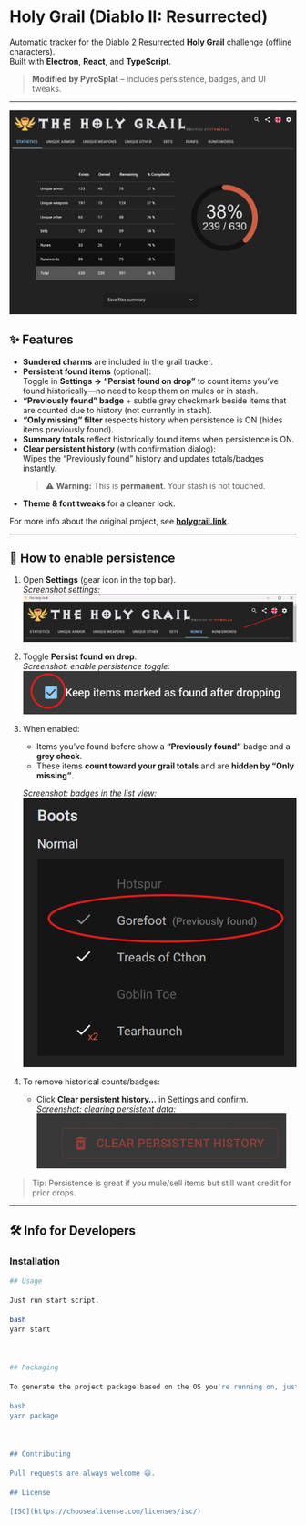 # Holy Grail (Diablo II: Resurrected)

Automatic tracker for the Diablo 2 Resurrected **Holy Grail** challenge (offline characters).  
Built with **Electron**, **React**, and **TypeScript**.

> **Modified by PyroSplat** – includes persistence, badges, and UI tweaks.

---
<!-- Hero / App Overview Screenshot -->
<p align="center">
  <img src="docs/images/app-hero.png" alt="Holy Grail App Overview" width="900"/>
</p>

## ✨ Features

- **Sundered charms** are included in the grail tracker.
- **Persistent found items** (optional):  
  Toggle in **Settings → “Persist found on drop”** to count items you’ve found historically—no need to keep them on mules or in stash.
- **“Previously found” badge** + subtle grey checkmark beside items that are counted due to history (not currently in stash).
- **“Only missing” filter** respects history when persistence is ON (hides items previously found).
- **Summary totals** reflect historically found items when persistence is ON.
- **Clear persistent history** (with confirmation dialog):  
  Wipes the “Previously found” history and updates totals/badges instantly.  
  > ⚠️ **Warning:** This is **permanent**. Your stash is not touched.
- **Theme & font tweaks** for a cleaner look.

For more info about the original project, see **[holygrail.link](https://holygrail.link)**.

---

## 🧰 How to enable persistence

1. Open **Settings** (gear icon in the top bar).  
   _Screenshot settings:_  
   ![Open Settings](docs/images/settings-open.png "Open Settings")

2. Toggle **Persist found on drop**.  
   _Screenshot: enable persistence toggle:_  
   ![Persist found on drop toggle](docs/images/persist-toggle.png "Enable persistence")

3. When enabled:
   - Items you’ve found before show a **“Previously found”** badge and a **grey check**.
   - These items **count toward your grail totals** and are **hidden by “Only missing”**.

   _Screenshot: badges in the list view:_  
   ![Previously found badge and grey check](docs/images/previously-found-badge.png "‘Previously found’ badge + grey check")

4. To remove historical counts/badges:
   - Click **Clear persistent history…** in Settings and confirm.  
     _Screenshot: clearing persistent data:_ 
     ![Clear persistent history](docs/images/clear-history.png "Clear persistence with confirmation")

> Tip: Persistence is great if you mule/sell items but still want credit for prior drops.

---

## 🛠 Info for Developers

### Installation

```bash
## Usage

Just run start script.

bash
yarn start



## Packaging

To generate the project package based on the OS you're running on, just run:

bash
yarn package



## Contributing

Pull requests are always welcome 😃.

## License

[ISC](https://choosealicense.com/licenses/isc/)
